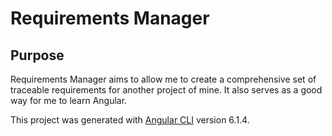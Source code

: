 # Requirements Manager

## Purpose

Requirements Manager aims to allow me to create a comprehensive set of traceable requirements for another project of mine. It also serves as a good way for me to learn Angular.

This project was generated with [Angular CLI](https://github.com/angular/angular-cli) version 6.1.4.
